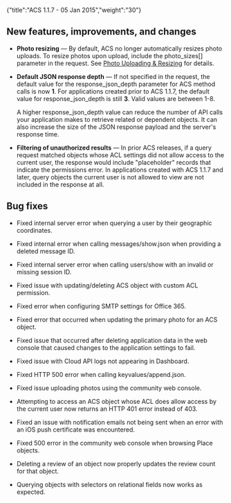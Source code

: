 {"title":"ACS 1.1.7 - 05 Jan 2015","weight":"30"}

## New features, improvements, and changes

* **Photo resizing** — By default, ACS no longer automatically resizes photo uploads. To resize photos upon upload, include the photo\_sizes\[<size>\] parameter in the request. See [Photo Uploading & Resizing](/arrowdb/latest/#!/guide/photosizes) for details.

* **Default JSON response depth** — If not specified in the request, the default value for the response\_json\_depth parameter for ACS method calls is now **1**. For applications created prior to ACS 1.1.7, the default value for response\_json\_depth is still **3**. Valid values are between 1-8.

    A higher response\_json\_depth value can reduce the number of API calls your application makes to retrieve related or dependent objects. It can also increase the size of the JSON response payload and the server's response time.

* **Filtering of unauthorized results** — In prior ACS releases, if a query request matched objects whose ACL settings did not allow access to the current user, the response would include "placeholder" records that indicate the permissions error. In applications created with ACS 1.1.7 and later, query objects the current user is not allowed to view are not included in the response at all.

## Bug fixes

* Fixed internal server error when querying a user by their geographic coordinates.

* Fixed internal error when calling messages/show.json when providing a deleted message ID.

* Fixed internal server error when calling users/show with an invalid or missing session ID.

* Fixed issue with updating/deleting ACS object with custom ACL permission.

* Fixed error when configuring SMTP settings for Office 365.

* Fixed error that occurred when updating the primary photo for an ACS object.

* Fixed issue that occurred after deleting application data in the web console that caused changes to the application settings to fail.

* Fixed issue with Cloud API logs not appearing in Dashboard.

* Fixed HTTP 500 error when calling keyvalues/append.json.

* Fixed issue uploading photos using the community web console.

* Attempting to access an ACS object whose ACL does allow access by the current user now returns an HTTP 401 error instead of 403.

* Fixed an issue with notification emails not being sent when an error with an iOS push certificate was encountered.

* Fixed 500 error in the community web console when browsing Place objects.

* Deleting a review of an object now properly updates the review count for that object.

* Querying objects with selectors on relational fields now works as expected.

